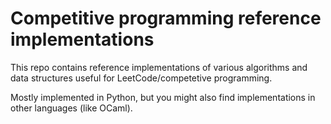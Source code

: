 # Competitive programming reference implementations

This repo contains reference implementations of various algorithms and data structures useful for LeetCode/competetive programming.

Mostly implemented in Python, but you might also find implementations in other languages (like OCaml).

